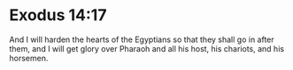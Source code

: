# Exodus 14:17

And I will harden the hearts of the Egyptians so that they shall go in after them, and I will get glory over Pharaoh and all his host, his chariots, and his horsemen.
